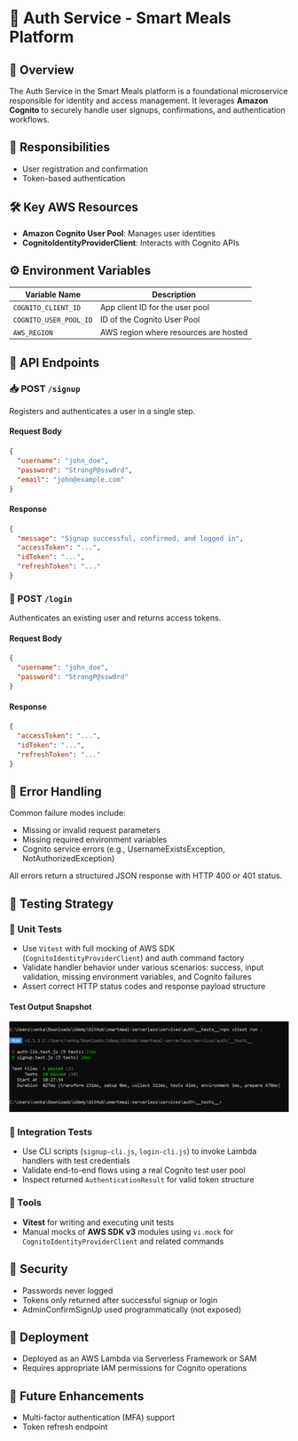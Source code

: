 # 🔐 Auth Service - Smart Meals Platform

## 🧭 Overview

The Auth Service in the Smart Meals platform is a foundational microservice responsible for identity and access management. It leverages **Amazon Cognito** to securely handle user signups, confirmations, and authentication workflows.

## 📌 Responsibilities

- User registration and confirmation
- Token-based authentication

## 🛠️ Key AWS Resources

- **Amazon Cognito User Pool**: Manages user identities
- **CognitoIdentityProviderClient**: Interacts with Cognito APIs

## ⚙️ Environment Variables

| Variable Name          | Description                           |
| ---------------------- | ------------------------------------- |
| `COGNITO_CLIENT_ID`    | App client ID for the user pool       |
| `COGNITO_USER_POOL_ID` | ID of the Cognito User Pool           |
| `AWS_REGION`           | AWS region where resources are hosted |

## 📡 API Endpoints

### 📥 POST `/signup`

Registers and authenticates a user in a single step.

#### Request Body

```json
{
  "username": "john_doe",
  "password": "StrongP@ssw0rd",
  "email": "john@example.com"
}
```

#### Response

```json
{
  "message": "Signup successful, confirmed, and logged in",
  "accessToken": "...",
  "idToken": "...",
  "refreshToken": "..."
}
```

### 🔑 POST `/login`

Authenticates an existing user and returns access tokens.

#### Request Body

```json
{
  "username": "john_doe",
  "password": "StrongP@ssw0rd"
}
```

#### Response

```json
{
  "accessToken": "...",
  "idToken": "...",
  "refreshToken": "..."
}
```

## 🧨 Error Handling

Common failure modes include:

- Missing or invalid request parameters
- Missing required environment variables
- Cognito service errors (e.g., UsernameExistsException, NotAuthorizedException)

All errors return a structured JSON response with HTTP 400 or 401 status.

## 🧪 Testing Strategy

### 🧱 Unit Tests

- Use `Vitest` with full mocking of AWS SDK (`CognitoIdentityProviderClient`) and auth command factory
- Validate handler behavior under various scenarios: success, input validation, missing environment variables, and Cognito failures
- Assert correct HTTP status codes and response payload structure

#### Test Output Snapshot

![Auth Service Unit Tests](./docs/auth-unit-tests.PNG)

### 🔗 Integration Tests

- Use CLI scripts (`signup-cli.js`, `login-cli.js`) to invoke Lambda handlers with test credentials
- Validate end-to-end flows using a real Cognito test user pool
- Inspect returned `AuthenticationResult` for valid token structure

### 🧰 Tools

- **Vitest** for writing and executing unit tests
- Manual mocks of **AWS SDK v3** modules using `vi.mock` for `CognitoIdentityProviderClient` and related commands

## 🔐 Security

- Passwords never logged
- Tokens only returned after successful signup or login
- AdminConfirmSignUp used programmatically (not exposed)

## 🚀 Deployment

- Deployed as an AWS Lambda via Serverless Framework or SAM
- Requires appropriate IAM permissions for Cognito operations

## 🔮 Future Enhancements

- Multi-factor authentication (MFA) support
- Token refresh endpoint
